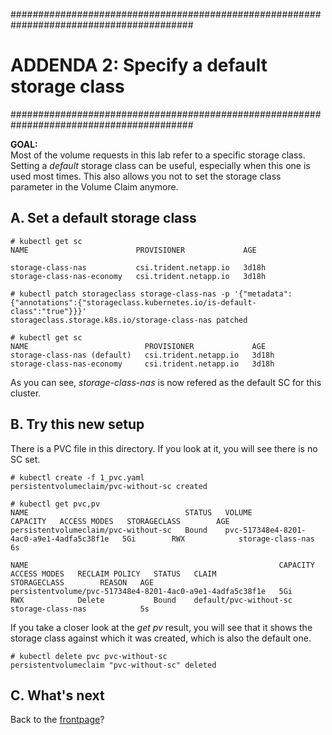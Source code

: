 #########################################################################################
# ADDENDA 2: Specify a default storage class
#########################################################################################

**GOAL:**  
Most of the volume requests in this lab refer to a specific storage class.  
Setting a _default_ storage class can be useful, especially when this one is used most times.
This also allows you not to set the storage class parameter in the Volume Claim anymore.

## A. Set a default storage class
```
# kubectl get sc
NAME                        PROVISIONER             AGE

storage-class-nas           csi.trident.netapp.io   3d18h
storage-class-nas-economy   csi.trident.netapp.io   3d18h

# kubectl patch storageclass storage-class-nas -p '{"metadata": {"annotations":{"storageclass.kubernetes.io/is-default-class":"true"}}}'
storageclass.storage.k8s.io/storage-class-nas patched

# kubectl get sc
NAME                          PROVISIONER             AGE
storage-class-nas (default)   csi.trident.netapp.io   3d18h
storage-class-nas-economy     csi.trident.netapp.io   3d18h
```
As you can see, _storage-class-nas_ is now refered as the default SC for this cluster.

## B. Try this new setup

There is a PVC file in this directory. If you look at it, you will see there is no SC set.  
```
# kubectl create -f 1_pvc.yaml
persistentvolumeclaim/pvc-without-sc created

# kubectl get pvc,pv
NAME                                   STATUS   VOLUME                                     CAPACITY   ACCESS MODES   STORAGECLASS        AGE
persistentvolumeclaim/pvc-without-sc   Bound    pvc-517348e4-8201-4ac0-a9e1-4adfa5c38f1e   5Gi        RWX            storage-class-nas   6s

NAME                                                        CAPACITY   ACCESS MODES   RECLAIM POLICY   STATUS   CLAIM                    STORAGECLASS        REASON   AGE
persistentvolume/pvc-517348e4-8201-4ac0-a9e1-4adfa5c38f1e   5Gi        RWX            Delete           Bound    default/pvc-without-sc   storage-class-nas            5s
```
If you take a closer look at the _get pv_ result, you will see that it shows the storage class against which it was created, which is also the default one.
```
# kubectl delete pvc pvc-without-sc
persistentvolumeclaim "pvc-without-sc" deleted
```


## C. What's next

Back to the [frontpage](https://github.com/YvosOnTheHub/LabNetApp)?